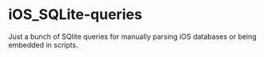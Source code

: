 # iOS_SQLite-queries
 Just a bunch of SQlite queries for manually parsing iOS databases or being embedded in scripts.
